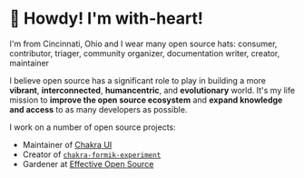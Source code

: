 # 👋 Howdy! I'm with-heart!

I'm from Cincinnati, Ohio and I wear many open source hats: consumer,
contributor, triager, community organizer, documentation writer, creator,
maintainer

I believe open source has a significant role to play in building a more
**vibrant**, **interconnected**, **humancentric**, and **evolutionary** world.
It's my life mission to **improve the open source ecosystem** and **expand
knowledge and access** to as many developers as possible.

I work on a number of open source projects:

- Maintainer of [Chakra UI](https://chakra-ui.com/)
- Creator of
  [`chakra-formik-experiment`](https://github.com/with-heart/chakra-formik-experiment)
- Gardener at [Effective Open Source](https://effectiveopensource.dev/)
